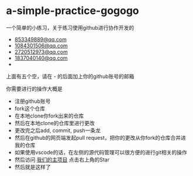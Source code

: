 # a-simple-practice-gogogo
一个简单的小练习，关于练习使用github进行协作开发的

- 853349889@qq.com  
- 1084301506@qq.com  
- 2720512973@qq.com  
- 1837040140@qq.com
- 

上面有五个空，请在 - 的后面加上你的github账号的邮箱

你需要进行的操作大概是

- 注册github账号
- fork这个仓库
- 在本地clone你fork出来的仓库
- 然后在本地clone的仓库里进行更改
- 更改完之后add, commit, push一条龙
- 然后在github的网页端发起pull request，把你的更改从你fork的仓库合并进我的仓库
- 如果使用vscode的话，在左侧的源代码管理可以很方便的进行git相关的操作
- 然后访问 [我们的主项目](https://github.com/ZsgsDesign/NOJ) 点击右上角的Star
- 然后就是这样了
